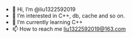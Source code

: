 - 👋 Hi, I’m @liu1322592019
- 👀 I’m interested in C++, db, cache and so on.
- 🌱 I’m currently learning C++
- 📫 How to reach me liu1322592019@163.com

<!---
liu1322592019/liu1322592019 is a ✨ special ✨ repository because its `README.md` (this file) appears on your GitHub profile.
You can click the Preview link to take a look at your changes.
--->
